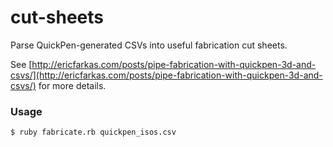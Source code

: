cut-sheets
==========

Parse QuickPen-generated CSVs into useful fabrication cut sheets.

See [http://ericfarkas.com/posts/pipe-fabrication-with-quickpen-3d-and-csvs/](http://ericfarkas.com/posts/pipe-fabrication-with-quickpen-3d-and-csvs/) for more details.

### Usage
```
$ ruby fabricate.rb quickpen_isos.csv
```